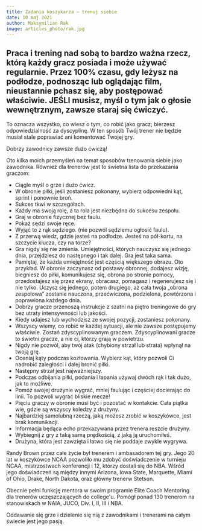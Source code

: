 ```yaml
---
title: Zadania koszykarza – trenuj siebie 
date: 10 maj 2021
author: Maksymilian Rak
image: articles_photo/rak.jpg
---
```




## Praca i trening nad sobą to bardzo ważna rzecz, którą każdy gracz posiada i może używać regularnie. Przez 100% czasu, gdy leżysz na podłodze, podnosząc lub oglądając film, nieustannie pchasz się, aby postępować właściwie. JEŚLI musisz, myśl o tym jak o głosie wewnętrznym, zawsze staraj się ćwiczyć.

To oznacza wszystko, co wiesz o tym, co robić jako gracz; bierzesz odpowiedzialność za dyscyplinę. W ten sposób Twój trener nie będzie musiał stale poprawiać ani komentować Twojej gry.

Dobrzy zawodnicy zawsze dużo ćwiczą!

Oto kilka moich przemyśleń na temat sposobów trenowania siebie jako zawodnika. Również dla trenerów jest to świetna lista do przekazania graczom:

- Ciągle myśl o grze i dużo ćwicz. 
- W obronie piłki, jeśli zostaniesz pokonany, wybierz odpowiedni kąt, sprint i ponownie broń.
- Sukces tkwi w szczegółach.
- Każdy ma swoją rolę, a ta rola jest niezbędna do sukcesu zespołu.
- Graj w obronie fizycznej bez faulu.
- Pokaż sędzi swoje ręce.
- Wyjąć to z rąk sędziego. (nie pozwól sędziemu ogłosić faulu).
- Z przerwą wiedz, gdzie jesteś na podłodze. Jesteś na pół-kortu, na szczycie klucza, czy na torze?
- Gra nigdy się nie zmienia. Umiejętności, których nauczysz się jednego dnia, przejdziesz do następnego i tak dalej. Gra jest taka sama.
- Pamiętaj, że każda umiejętność jest częścią większego obrazu. Oto przykład. W obronie zaczynasz od postawy obronnej, dodajesz wizję, biegniesz do piłki, komunikujesz się, obrona po stronie pomocy, przedostajesz się przez ekrany, obracasz, pomagasz i regenerujesz się i nie tylko. Uczysz się jednego, potem drugiego, aż cała twoja „obrona zespołowa” zostanie nauczona, przećwiczona, podzielona, ​​powtórzona i poprawiona każdego dnia.
- Dobrzy gracze przenoszą instrukcje z szatni na piętro treningowe do gry bez utraty intensywności lub jakości.
- Kiedy udajesz lub wychodzisz ze swojej pozycji, zostaniesz pokonany.
- Wszyscy wiemy, co robić w każdej sytuacji, ale nie zawsze postępujemy właściwie. Zostań zdyscyplinowanym graczem. Zdyscyplinowani gracze to świetni gracze, a nie ci, którzy grają w powietrzu.
- Nigdy nie pozwól, aby twój atak (chybiony strzał lub strata) wpłynął na twoją grę.
- Oceniaj kąty podczas kozłowania. Wybierz kąt, który pozwoli Ci nadrobić zaległości i dalej bronić piłki.
- Następny strzał jest najważniejszy.
- Podczas odbijania piłki, podania i łapania używaj dwóch rąk i tak dużo, jak to możliwe.
- Pomóż swojej drużynie wygrać, mniej faulując i częściej docierając do linii. To pozwoli wygrać bliskie mecze!
- Pięciu graczy w obronie musi być i pozostać w kontakcie. Cała piątka wie, gdzie są wszyscy koledzy z drużyny.
- Najbardziej samolubną rzeczą, jaką możesz zrobić w koszykówce, jest brak komunikacji.
- Informacja będąca echo przekazywana przez trenera reszcie drużyny.
- Wybiegnij z gry z taką samą prędkością, z jaką ją uruchomiłeś.
- Drużyna, która jest zawzięta i łatwo się nie poddaje zwykle wygrywa.

Randy Brown przez całe życie był trenerem i ambasadorem tej gry. Jego 20 lat w koszykówce NCAA pozwoliło mu zdobyć doświadczenie w turnieju NCAA, mistrzostwach konferencji i 12, którzy dostali się do NBA. Wśród jego doświadczeń są między innymi Arizona, Iowa State, Marquette, Miami of Ohio, Drake, North Dakota, oraz główny trenerw Stetson.

Obecnie pełni funkcję mentora w swoim programie Elite Coach Mentoring dla trenerów uczęszczających do college'u. Pomógł ponad 130 trenerom na stanowiskach w NAIA, JUCO, Div. I, II, III i NBA.

Oddawanie się grze i dzielenie się nią z zawodnikami i trenerami na całym świecie jest jego pasją.
